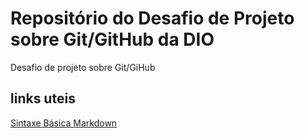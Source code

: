 # Repositório do Desafio de Projeto sobre Git/GitHub da DIO
Desafio de projeto sobre Git/GiHub

## links uteis
[Sintaxe Básica Markdown](https://www.markdownguide.org/basic-syntax/)
